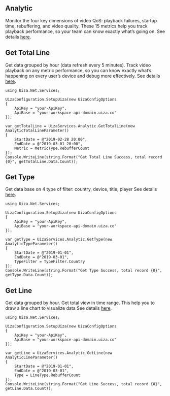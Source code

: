 ## Analytic
Monitor the four key dimensions of video QoS: playback failures, startup time, rebuffering, and video quality. These 15 metrics help you track playback performance, so your team can know exactly what’s going on.
See details [here](https://docs.uiza.io/#analytic).

## Get Total Line
Get data grouped by hour (data refresh every 5 minutes). Track video playback on any metric performance, so you can know exactly what’s happening on every user’s device and debug more effectively.
See details [here](https://docs.uiza.io/#total-line).

```Cshard
using Uiza.Net.Services;

UizaConfiguration.SetupUiza(new UizaConfigOptions
{
	ApiKey = "your-ApiKey",
	ApiBase = "your-workspace-api-domain.uiza.co"
});

var getTotalLine = UizaServices.Analytic.GetTotalLine(new AnalyticTotalLineParameter()
{
    StartDate = @"2019-02-28 20:00",
    EndDate = @"2019-03-01 20:00",
    Metric = MetricType.RebufferCount
});
Console.WriteLine(string.Format("Get Total Line Success, total record {0}", getTotalLine.Data.Count));
```

## Get Type
Get data base on 4 type of filter: country, device, title, player
See details [here](https://docs.uiza.io/#type).

```Cshard
using Uiza.Net.Services;

UizaConfiguration.SetupUiza(new UizaConfigOptions
{
	ApiKey = "your-ApiKey",
	ApiBase = "your-workspace-api-domain.uiza.co"
});

var getType = UizaServices.Analytic.GetType(new AnalyticTypeParameter()
{
    StartDate = @"2019-01-01",
    EndDate = @"2019-03-01",
    TypeFilter = TypeFilter.Country
});
Console.WriteLine(string.Format("Get Type Success, total record {0}", getType.Data.Count));
```

## Get Line
Get data grouped by hour. Get total view in time range. This help you to draw a line chart to visualize data
See details [here](https://docs.uiza.io/#line).

```Cshard
using Uiza.Net.Services;

UizaConfiguration.SetupUiza(new UizaConfigOptions
{
	ApiKey = "your-ApiKey",
	ApiBase = "your-workspace-api-domain.uiza.co"
});

var getLine = UizaServices.Analytic.GetLine(new AnalyticLineParameter()
{
    StartDate = @"2019-01-01",
    EndDate = @"2019-03-01",
    Type = LineType.RebufferCount
});
Console.WriteLine(string.Format("Get Line Success, total record {0}", getLine.Data.Count));
```


